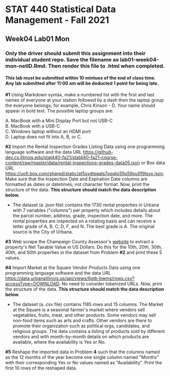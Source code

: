 # STAT 440 Statistical Data Management - Fall 2021
## Week04 Lab01 Mon
### Only the driver should submit this assignment into their individual student repo. Save the filename as lab01-week04-mon-netID.Rmd. Then render this file to .html when completed. 
#### This lab must be submitted within 10 mintues of the end of class time. Any lab submitted after 11:00 am will be deducted 1 point for being late.

**#1** Using Markdown syntax, make a numbered list with the first and last names of everyone at your station followed by a dash then the laptop group the everyone belongs; for example, Chris Kinson - D. Your name should appear in bold text. The possible laptop groups are: 

A. MacBook with a Mini Display Port but not USB-C  
B. MacBook with a USB-C  
C. Windows laptop without an HDMI port  
D. Laptop does not fit into A, B, or C.  

**#2** Import the Rental Inspection Grades Listing Data using one programming language software and the data URL https://github-dev.cs.illinois.edu/stat440-fa21/stat440-fa21-course-content/raw/master/data/rental-inspections-grades-data05.json or Box data URL https://uofi.box.com/shared/static/at5sydtqaals7opqlq35p59xu0f9lsyx.json. Make sure that the Inspection Date and Expiration Date columns are formatted as dates or datetimes; not character format. Now, print the structure of the data. **This structure should match the data description below.** 

  - The dataset (a .json file) contains the 1730 rental properties in Urbana with 7 variables ("columns") per property which includes details about the parcel number, address, grade, inspection date, and more. The rental properties are inspected on a rotating basis and can receive a letter grade of A, B, C, D, F, and N. The best grade is A. The original source is the City of Urbana.

**#3** Web scrape the Champaign County Assessor's [website](https://champaignil.devnetwedge.com/) to extract a property's Net Taxable Value in US Dollars. Do this for the 10th, 20th, 30th, 40th, and 50th properties in the dataset from Problem **#2** and print these 5 values.

**#4** Import Market at the Square Vendor Products Data using one programming language software and the data URL https://data.urbanaillinois.us/api/views/6gtk-bwms/rows.csv?accessType=DOWNLOAD. No need to consider tokenized URLs. Now, print the structure of the data. **This structure should match the data description below.** 

  - The dataset (a .csv file) contains 1185 rows and 15 columns. The Market at the Square is a seasonal farmer's market where vendors sell vegetables, fruits, meat, and other products. Some vendors may sell non-food items such as arts and crafts. Other vendors are there to promote their organization such as political orgs, candidates, and religious groups. The data contains a listing of products sold by different vendors and with month-by-month details on which products are available, where the availability is Yes or No.

**#5** Reshape the imported data in Problem **4** such that the columns named as the 12 months of the year become one single column named "Months" with their corresponding Yes or No values named as "Availability". Print the first 10 rows of the reshaped data.
